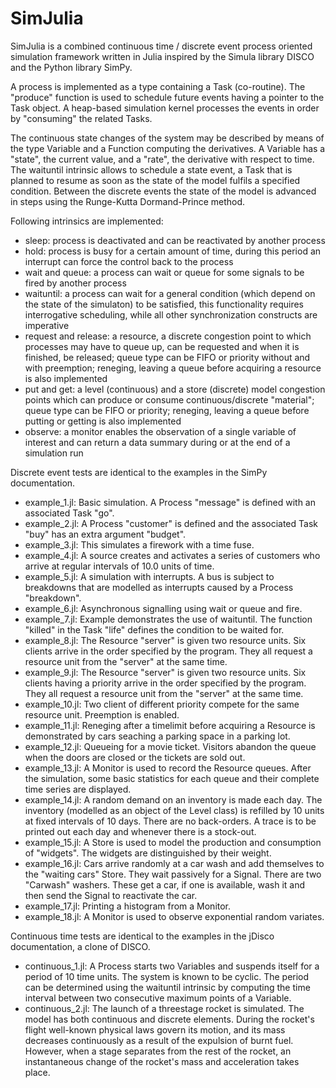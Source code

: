 SimJulia
========

SimJulia is a combined continuous time / discrete event process oriented simulation framework written in Julia inspired by the Simula library DISCO and the Python library SimPy.

A process is implemented as a type containing a Task (co-routine). The "produce" function is used to schedule future events having a pointer to the Task object. A heap-based simulation kernel processes the events in order by "consuming" the related Tasks.

The continuous state changes of the system may be described by means of the type Variable and a Function computing the derivatives. A Variable has a "state", the current value, and a "rate", the derivative with respect to time. The waituntil intrinsic allows to schedule a state event, a Task that is planned to resume as soon as the state of the model fulfils a specified condition. Between the discrete events the state of the model is advanced in steps using the Runge-Kutta Dormand-Prince method. 

Following intrinsics are implemented:
- sleep: process is deactivated and can be reactivated by another process
- hold: process is busy for a certain amount of time, during this period an interrupt can force the control back to the process
- wait and queue: a process can wait or queue for some signals to be fired by another process
- waituntil: a process can wait for a general condition (which depend on the state of the simulaton) to be satisfied, this functionality requires interrogative scheduling, while all other synchronization constructs are imperative 
- request and release: a resource, a discrete congestion point to which processes may have to queue up, can be requested and when it is finished, be released; queue type can be FIFO or priority without and with preemption; reneging, leaving a queue before acquiring a resource is also implemented
- put and get: a level (continuous) and a store (discrete) model congestion points which can produce or consume continuous/discrete "material"; queue type can be FIFO or priority; reneging, leaving a queue before putting or getting is also implemented
- observe: a monitor enables the observation of a single variable of interest and can return a data summary during or at the end of a simulation run

Discrete event tests are identical to the examples in the SimPy documentation.

- example_1.jl: Basic simulation. A Process "message" is defined with an associated Task "go".
- example_2.jl: A Process "customer" is defined and the associated Task "buy" has an extra argument "budget".
- example_3.jl: This simulates a firework with a time fuse.
- example_4.jl: A source creates and activates a series of customers who arrive at regular intervals of 10.0 units of time.
- example_5.jl: A simulation with interrupts. A bus is subject to breakdowns that are modelled as interrupts caused by a Process "breakdown".
- example_6.jl: Asynchronous signalling using wait or queue and fire.
- example_7.jl: Example demonstrates the use of waituntil. The function "killed" in the Task "life" defines the condition to be waited for. 
- example_8.jl: The Resource "server" is given two resource units. Six clients arrive in the order specified by the program. They all request a resource unit from the "server" at the same time.
- example_9.jl: The Resource "server" is given two resource units. Six clients having a priority arrive in the order specified by the program. They all request a resource unit from the "server" at the same time.
- example_10.jl: Two client of different priority compete for the same resource unit. Preemption is enabled.
- example_11.jl: Reneging after a timelimit before acquiring a Resource is demonstrated by cars seaching a parking space in a parking lot.
- example_12.jl: Queueing for a movie ticket. Visitors abandon the queue when the doors are closed or the tickets are sold out.
- example_13.jl: A Monitor is used to record the Resource queues. After the simulation, some basic statistics for each queue and their complete time series are displayed.
- example_14.jl: A random demand on an inventory is made each day. The inventory (modelled as an object of the Level class) is refilled by 10 units at fixed intervals of 10 days. There are no back-orders. A trace is to be printed out each day and whenever there is a stock-out.
- example_15.jl: A Store is used to model the production and consumption of "widgets". The widgets are distinguished by their weight.
- example_16.jl: Cars arrive randomly at a car wash and add themselves to the "waiting cars" Store. They wait passively for a Signal. There are two "Carwash" washers. These get a car, if one is available, wash it and then send the Signal to reactivate the car.
- example_17.jl: Printing a histogram from a Monitor.
- example_18.jl: A Monitor is used to observe exponential random variates.

Continuous time tests are identical to the examples in the jDisco documentation, a clone of DISCO.

- continuous_1.jl: A Process starts two Variables and suspends itself for a period of 10 time units. The system is known to be cyclic. The period can be determined using the waituntil intrinsic by computing the time interval between two consecutive maximum points of a Variable.
- continuous_2.jl: The launch of a threestage rocket is simulated. The model has both continuous and discrete elements. During the rocket's flight well-known physical laws govern its motion, and its mass decreases continuously as a result of the expulsion of burnt fuel. However, when a stage separates from the rest of the rocket, an instantaneous change of the rocket's mass and acceleration takes place.

